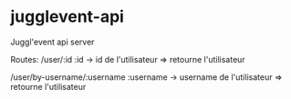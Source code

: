 jugglevent-api
==============

Juggl'event api server

Routes:
/user/:id
  :id -> id de l'utilisateur
  => retourne l'utilisateur
  
/user/by-username/:username
  :username -> username de l'utilisateur
  => retourne l'utilisateur
